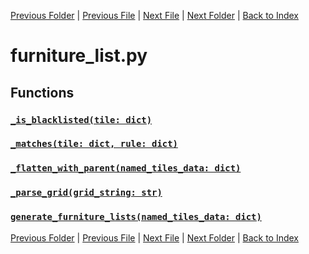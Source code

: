 [Previous Folder](../items/item_article.md) | [Previous File](fuel_list.md) | [Next File](furniture_surfaces_list.md) | [Next Folder](../objects/body_location.md) | [Back to Index](../../index.md)

# furniture_list.py

## Functions

### [`_is_blacklisted(tile: dict)`](https://github.com/Vaileasys/pz-wiki_parser/blob/main/scripts/lists/furniture_list.py#L382)
### [`_matches(tile: dict, rule: dict)`](https://github.com/Vaileasys/pz-wiki_parser/blob/main/scripts/lists/furniture_list.py#L415)
### [`_flatten_with_parent(named_tiles_data: dict)`](https://github.com/Vaileasys/pz-wiki_parser/blob/main/scripts/lists/furniture_list.py#L433)
### [`_parse_grid(grid_string: str)`](https://github.com/Vaileasys/pz-wiki_parser/blob/main/scripts/lists/furniture_list.py#L443)
### [`generate_furniture_lists(named_tiles_data: dict)`](https://github.com/Vaileasys/pz-wiki_parser/blob/main/scripts/lists/furniture_list.py#L451)


[Previous Folder](../items/item_article.md) | [Previous File](fuel_list.md) | [Next File](furniture_surfaces_list.md) | [Next Folder](../objects/body_location.md) | [Back to Index](../../index.md)

